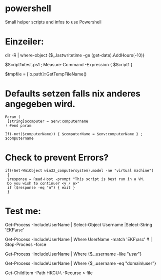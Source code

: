 # powershell
Small helper scripts and infos to use Powershell

# Einzeiler:
dir -R | where-object {$_.lastwritetime -ge (get-date).AddHours(-10)}

$Script1=test.ps1 ; Measure-Command -Expression { $Script1 }

$tmpfile = [io.path]::GetTempFileName()

# Defaults setzen falls nix anderes angegeben wird.
```
Param (
 [string]$computer = $env:computername
) #end param

If(-not($computerName)) { $computerName = $env:computerName } ; $computername
```
# Check to prevent Errors?
```
if((Get-WmiObject win32_computersystem).model -ne "virtual machine")
 {
 $response = Read-Host -prompt "This script is best run in a VM.
 Do you wish to continue? <y / n>"
 if ($response -eq "n") { exit }
 }
```
# Test me:
Get-Process -IncludeUserName | Select-Object Username |Select-String 'EKF\\asc'

Get-Process -IncludeUserName | Where UserName -match 'EKF\\asc' # | Stop-Process -force 

Get-Process -IncludeUserName | Where {$_.username -like "*user*"}

Get-Process -IncludeUserName | Where {$_.username -eq "domain\user"}

Get-ChildItem -Path HKCU:\ -Recurse > file

